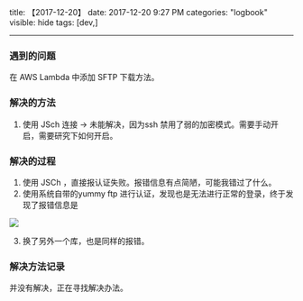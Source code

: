 
title: 【2017-12-20】
date: 2017-12-20 9:27 PM
categories: "logbook"
visible: hide
tags: [dev,]

---

### 遇到的问题

在 AWS Lambda 中添加 SFTP 下载方法。


### 解决的方法

1. 使用 JSch 连接 ->  未能解决，因为ssh 禁用了弱的加密模式。需要手动开启，需要研究下如何开启。

### 解决的过程

1. 使用 JSCh ，直接报认证失败。报错信息有点简陋，可能我错过了什么。
2. 使用系统自带的yummy ftp 进行认证，发现也是无法进行正常的登录，终于发现了报错信息是

![](https://ww1.sinaimg.cn/large/6277837dgy1fmo725tyudj21720a2my5.jpg)

3. 换了另外一个库，也是同样的报错。

### 解决方法记录

并没有解决，正在寻找解决办法。